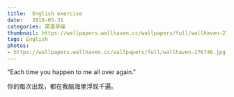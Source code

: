 ```yaml
---
title:  English exercise
date:   2018-05-31
categories: 英语早操
thumbnail: https://wallpapers.wallhaven.cc/wallpapers/full/wallhaven-276746.jpg
tags: English
photos:
- https://wallpapers.wallhaven.cc/wallpapers/full/wallhaven-276746.jpg
---
```


"Each time you happen to me all over again."
<p>你的每次出现，都在我脑海里浮现千遍。</p>
